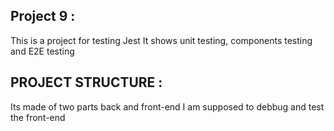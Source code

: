 ## Project 9 :

This is a project for testing Jest
It shows unit testing, components testing and E2E testing

## PROJECT STRUCTURE :

Its made of two parts back and front-end
I am supposed to debbug and test the front-end
